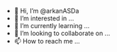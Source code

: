 - 👋 Hi, I’m @arkanASDa
- 👀 I’m interested in ...
- 🌱 I’m currently learning ...
- 💞️ I’m looking to collaborate on ...
- 📫 How to reach me ...

<!---
arkanASDa/arkanASDa is a ✨ special ✨ repository because its `README.md` (this file) appears on your GitHub profile.
You can click the Preview link to take a look at your changes.
--->
